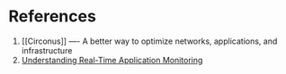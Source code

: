
# References

1. [[Circonus]] —- A better way to optimize networks, applications, and infrastructure
2. [Understanding Real-Time Application Monitoring](https://medium.com/expedia-group-tech/essential-application-monitoring-metrics-a08519ecab9d)